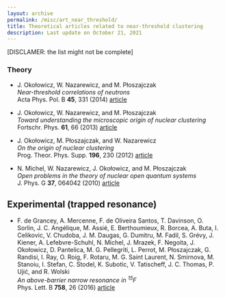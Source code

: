 ```yaml
---
layout: archive
permalink: /misc/art_near_threshold/
title: Theoretical articles related to near-threshold clustering
description: Last update on October 21, 2021
---
```


\[DISCLAMER: the list might not be complete\]

### Theory

[//]: # (okolowicz14_1225)
- J. Oko&lstrok;owicz, W. Nazarewicz, and M. P&lstrok;oszajczak  
  _Near-threshold correlations of neutrons_  
  Acta Phys. Pol. B **45**, 331 (2014) [article](http://www.actaphys.uj.edu.pl/_cur/store/vol45/pdf/v45p0331.pdf)  

[//]: # (okolowicz13_241)
- J. Oko&lstrok;owicz, W. Nazarewicz, and M. P&lstrok;oszajczak  
  _Toward understanding the microscopic origin of nuclear clustering_  
  Fortschr. Phys. **61**, 66 (2013) [article](https://dx.doi.org/10.1002/prop.201200127)  

[//]: # (okolowicz12_998)
- J. Oko&lstrok;owicz, M. P&lstrok;oszajczak, and W. Nazarewicz  
  _On the origin of nuclear clustering_  
  Prog. Theor. Phys. Supp. **196**, 230 (2012) [article](https://dx.doi.org/10.1143/PTPS.196.230)  

[//]: # (michel10_4)
- N. Michel, W. Nazarewicz, J. Oko&lstrok;owicz, and M. P&lstrok;oszajczak  
  _Open problems in the theory of nuclear open quantum systems_  
  J. Phys. G **37**, 064042 (2010) [article](https://dx.doi.org/10.1088/0954-3899/37/6/064042)  


## Experimental (trapped resonance)

[//]: # (grancey16_1561)
- F. de Grancey, A. Mercenne, F. de Oliveira Santos, T. Davinson, O. Sorlin, J. C. Ang&eacute;lique, M. Assi&eacute;, E. Berthoumieux, R. Borcea, A. Buta, I. Celikovic, V. Chudoba, J. M. Daugas, G. Dumitru, M. Fadil, S. Gr&eacute;vy, J. Kiener, A. Lefebvre-Schuhl, N. Michel, J. Mrazek, F. Negoita, J. Oko&lstrok;owicz, D. Pantelica, M. G. Pellegriti, L. Perrot, M. P&lstrok;oszajczak, G. Randisi, I. Ray, O. Roig, F. Rotaru, M. G. Saint Laurent, N. Smirnova, M. Stanoiu, I. Stefan, C. Stodel, K. Subotic, V. Tatischeff, J. C. Thomas, P. Uji&cacute;, and R. Wolski  
  _An above-barrier narrow resonance in $^{15}\text{F}$_  
  Phys. Lett. B **758**, 26 (2016) [article](http://dx.doi.org/10.1016/j.physletb.2016.04.051)  


